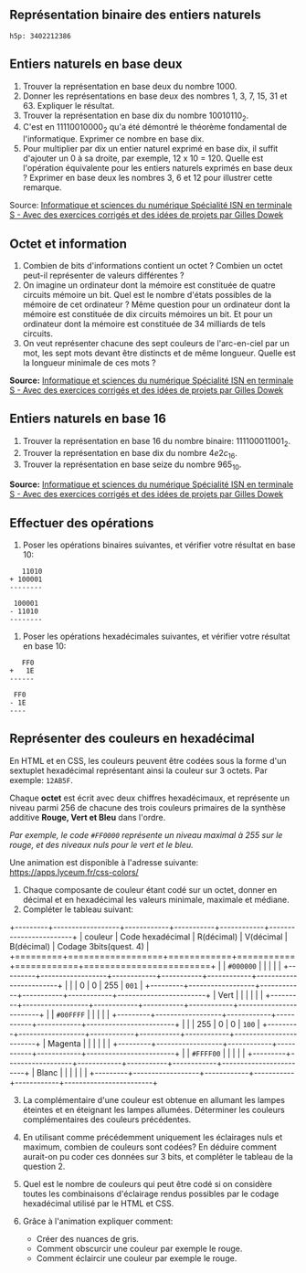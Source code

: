 ## Représentation binaire des entiers naturels

`h5p: 3402212386`

## Entiers naturels en base deux

1. Trouver la représentation en base deux du nombre 1000.
2. Donner les représentations en base deux des nombres 1, 3, 7, 15, 31 et 63. Expliquer le
   résultat.
3. Trouver la représentation en base dix du nombre $10010110_2$.
4. C'est en $11110010000_2$ qu'a été démontré le théorème fondamental de l'informatique. Exprimer
   ce nombre en base dix.
5. Pour multiplier par dix un entier naturel exprimé en base dix, il suffit d'ajouter un 0 à sa
   droite, par exemple, 12 x 10 = 120. Quelle est l'opération équivalente pour les entiers naturels
   exprimés en base deux ? Exprimer en base deux les nombres 3, 6 et 12 pour illustrer cette
   remarque.

Source: [Informatique et sciences du numérique Spécialité ISN en terminale S - Avec des exercices
corrigés et des idées de projets par Gilles
Dowek](http://www.editions-eyrolles.com/Livre/9782212135435/)


## Octet et information

1. Combien de bits d'informations contient un octet ? Combien un octet peut-il représenter de
   valeurs différentes ?
2. On imagine un ordinateur dont la mémoire est constituée de quatre circuits mémoire un bit. Quel
   est le nombre d'états possibles de la mémoire de cet ordinateur ? Même question pour un
   ordinateur dont la mémoire est constituée de dix circuits mémoires un bit. Et pour un ordinateur
   dont la mémoire est constituée de 34 milliards de tels circuits.
3. On veut représenter chacune des sept couleurs de l'arc-en-ciel par un mot, les sept mots devant
   être distincts et de même longueur. Quelle est la longueur minimale de ces mots ?

**Source:** [Informatique et sciences du numérique Spécialité ISN en terminale S - Avec des
exercices corrigés et des idées de projets par Gilles
Dowek](http://www.editions-eyrolles.com/Livre/9782212135435/)

## Entiers naturels en base 16

1. Trouver la représentation en base 16 du nombre binaire: $111100011001_2$.
2. Trouver la représentation en base dix du nombre $4e2c_{16}$.
3. Trouver la représentation en base seize du nombre $965_{10}$.

**Source:** [Informatique et sciences du numérique Spécialité ISN en terminale S - Avec des
exercices corrigés et des idées de projets par Gilles
Dowek](http://www.editions-eyrolles.com/Livre/9782212135435/)

## Effectuer des opérations

1. Poser les opérations binaires suivantes, et vérifier votre résultat en base 10: 

```
   11010
+ 100001
--------
```

```
 100001
- 11010
--------
```

1. Poser les opérations hexadécimales suivantes, et vérifier votre résultat en base 10: 

```
   FF0
+   1E
------
```

```
 FF0
- 1E
----
```

## Représenter des couleurs en hexadécimal

En HTML et en CSS, les couleurs peuvent être codées sous la forme d'un sextuplet hexadécimal
représentant ainsi la couleur sur 3 octets. Par exemple: `12AB5F`.

Chaque **octet** est écrit avec deux chiffres hexadécimaux, et représente un niveau parmi 256 de
chacune des trois couleurs primaires de la synthèse additive **Rouge, Vert et Bleu** dans l'ordre.

_Par exemple, le code `#FF0000` représente un niveau maximal à 255 sur le rouge, et des niveaux
nuls pour le vert et le bleu._

Une animation est disponible à l'adresse suivante: <https://apps.lyceum.fr/css-colors/>

1. Chaque composante de couleur étant codé sur un octet, donner en décimal et en hexadécimal les
   valeurs minimale, maximale et médiane.
2. Compléter le tableau suivant:

+---------+------------------+------------+-----------+------------+------------------------+
| couleur | Code hexadécimal | R(décimal) | V(décimal | B(décimal) | Codage 3bits(quest. 4) |
+=========+==================+============+===========+============+========================+
|         | `#000000`        |            |           |            |                        |
+---------+------------------+------------+-----------+------------+------------------------+
|         |                  | 0          | 0         | 255        | `001`                  |
+---------+------------------+------------+-----------+------------+------------------------+
| Vert    |                  |            |           |            |                        |
+---------+------------------+------------+-----------+------------+------------------------+
|         | `#00FFFF`        |            |           |            |                        |
+---------+------------------+------------+-----------+------------+------------------------+
|         |                  | 255        | 0         | 0          | `100`                  |
+---------+------------------+------------+-----------+------------+------------------------+
| Magenta |                  |            |           |            |                        |
+---------+------------------+------------+-----------+------------+------------------------+
|         | `#FFFF00`        |            |           |            |                        |
+---------+------------------+------------+-----------+------------+------------------------+
| Blanc   |                  |            |           |            |                        |
+---------+------------------+------------+-----------+------------+------------------------+

3. La complémentaire d'une couleur est obtenue en allumant les lampes éteintes et en éteignant les
   lampes allumées. Déterminer les couleurs complémentaires des couleurs précédentes.

4. En utilisant comme précédemment uniquement les éclairages nuls et maximum, combien de couleurs
   sont codées? En déduire comment aurait-on pu coder ces données sur 3 bits, et compléter le
   tableau de la question 2.

5. Quel est le nombre de couleurs qui peut être codé si on considère toutes les combinaisons
   d'éclairage rendus possibles par le codage hexadécimal utilisé par le HTML et CSS.

6. Grâce à l'animation expliquer comment:

   - Créer des nuances de gris.
   - Comment obscurcir une couleur par exemple le rouge.
   - Comment éclaircir une couleur par exemple le rouge.